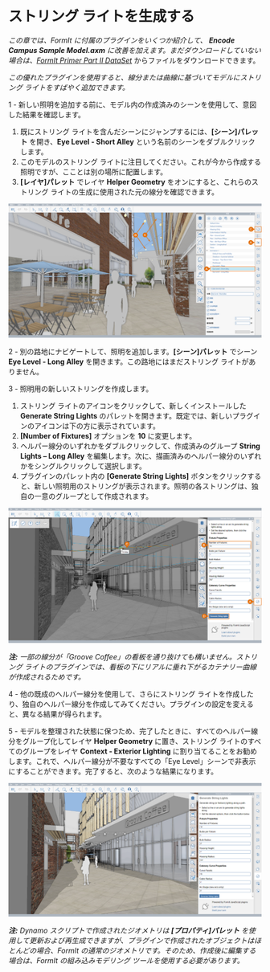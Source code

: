 # ストリング ライトを生成する

_この章では、FormIt に付属のプラグインをいくつか紹介して、_ _**Encode Campus Sample Model.axm** に改善を加えます。まだダウンロードしていない場合は、_[_FormIt Primer Part II DataSet_](https://formit-help.s3.amazonaws.com/FormIt+Primer+Part+2+Datasets.zip) からファイルをダウンロードできます。

_この優れたプラグインを使用すると、線分または曲線に基づいてモデルにストリング ライトをすばやく追加できます。_

1 - 新しい照明を追加する前に、モデル内の作成済みのシーンを使用して、意図した結果を確認します。

1. 既にストリング ライトを含んだシーンにジャンプするには、**[シーン]パレット** を開き、**Eye Level - Short Alley** という名前のシーンをダブルクリックします。
2. このモデルのストリング ライトに注目してください。これが今から作成する照明ですが、こことは別の場所に配置します。
3. **[レイヤ]パレット** でレイヤ **Helper Geometry** をオンにすると、これらのストリング ライトの生成に使用された元の線分を確認できます。

![](<../../.gitbook/assets/3 (10).png>)

2 - 別の路地にナビゲートして、照明を追加します。**[シーン]パレット** でシーン **Eye Level - Long Alley** を開きます。この路地にはまだストリング ライトがありません。

3 - 照明用の新しいストリングを作成します。

1. ストリング ライトのアイコンをクリックして、新しくインストールした **Generate String Lights** のパレットを開きます。既定では、新しいプラグインのアイコンは下の方に表示されています。
2. **[Number of Fixtures]** オプションを **10** に変更します。
3. ヘルパー線分のいずれかをダブルクリックして、作成済みのグループ **String Lights – Long Alley** を編集します。次に、描画済みのヘルパー線分のいずれかをシングルクリックして選択します。
4. プラグインのパレット内の **[Generate String Lights]** ボタンをクリックすると、新しい照明用のストリングが表示されます。照明の各ストリングは、独自の一意のグループとして作成されます。

![](<../../.gitbook/assets/4 (6) (1).png>)

_**注:**_ _一部の線分が「Groove Coffee」の看板を通り抜けても構いません。ストリング ライトのプラグインでは、看板の下にリアルに垂れ下がるカテナリー曲線が作成されるためです。_

4 - 他の既成のヘルパー線分を使用して、さらにストリング ライトを作成したり、独自のヘルパー線分を作成してみてください。プラグインの設定を変えると、異なる結果が得られます。

5 - モデルを整理された状態に保つため、完了したときに、すべてのヘルパー線分をグループ化してレイヤ **Helper Geometry** に置き、ストリング ライトのすべてのグループをレイヤ **Context - Exterior Lighting** に割り当てることをお勧めします。これで、ヘルパー線分が不要なすべての「Eye Level」シーンで非表示にすることができます。完了すると、次のような結果になります。

![](<../../.gitbook/assets/5 (3) (1).png>)

_**注:**_ _Dynamo スクリプトで作成されたジオメトリは_ _**[プロパティ]パレット** を使用して更新および再生成できますが、プラグインで作成されたオブジェクトはほとんどの場合、FormIt の通常のジオメトリです。そのため、作成後に編集する場合は、FormIt の組み込みモデリング ツールを使用する必要があります。_
